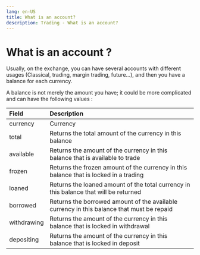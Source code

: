```yaml
---
lang: en-US
title: What is an account?
description: Trading - What is an account?
---
```


# What is an account ?

Usually, on the exchange, you can have several accounts with different usages (Classical, trading, margin trading,
future...), and then you have a balance for each currency.

A balance is not merely the amount you have; it could be more complicated and can have the following values :

| Field | Description |
| :--- | :--- |
| currency | Currency |
| total | Returns the total amount of the currency in this balance |
| available | Returns the amount of the currency in this balance that is available to trade |
| frozen | Returns the frozen amount of the currency in this balance that is locked in a trading |
| loaned | Returns the loaned amount of the total currency in this balance that will be returned |
| borrowed | Returns the borrowed amount of the available currency in this balance that must be repaid |
| withdrawing | Returns the amount of the currency in this balance that is locked in withdrawal |
| depositing | Returns the amount of the currency in this balance that is locked in deposit |